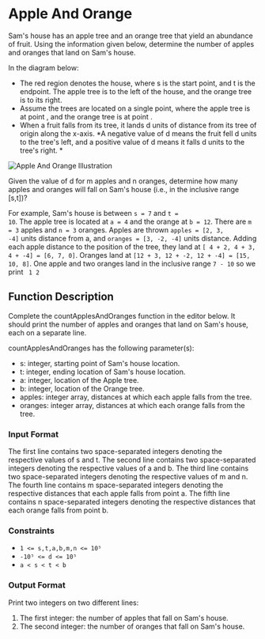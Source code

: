 # Apple And Orange

Sam's house has an apple tree and an orange tree that yield an abundance of fruit. Using the information given below, determine the number of apples and oranges that land on Sam's house.

In the diagram below:

- The red region denotes the house, where s is the start point, and t is the endpoint. The apple tree is to the left of the house, and the orange tree is to its right.
- Assume the trees are located on a single point, where the apple tree is at point , and the orange tree is at point .
- When a fruit falls from its tree, it lands d units of distance from its tree of origin along the x-axis. *A negative value of d means the fruit fell d units to the tree's left, and a positive value of d means it falls d units to the tree's right. *


<img src="../Appleandorange.png" title="Apple And Orange Illustration">



Given the value of d for m apples and n oranges, determine how many apples and oranges will fall on Sam's house (i.e., in the inclusive range [s,t])?

For example, Sam's house is between <code>s = 7</code> and <code>t = 10</code>. The apple tree is located at <code>a = 4</code> and the orange at <code>b = 12</code>. There are <code>m = 3</code> apples and <code>n = 3</code> oranges. Apples are thrown <code>apples = [2, 3, -4]</code> units distance from a, and <code>oranges = [3, -2, -4]</code> units distance. Adding each apple distance to the position of the tree, they land at <code>[ 4 + 2, 4 + 3, 4 + -4] = [6, 7, 0]</code>. Oranges land at <code>[12 + 3, 12 + -2, 12 + -4] = [15, 10, 8]</code>. One apple and two oranges land in the inclusive range <code>7 - 10</code> so we print
<code>
1
2
</code>

## Function Description

Complete the countApplesAndOranges function in the editor below. It should print the number of apples and oranges that land on Sam's house, each on a separate line.

countApplesAndOranges has the following parameter(s):

- s: integer, starting point of Sam's house location.
- t: integer, ending location of Sam's house location.
- a: integer, location of the Apple tree.
- b: integer, location of the Orange tree.
- apples: integer array, distances at which each apple falls from the tree.
- oranges: integer array, distances at which each orange falls from the tree.

### Input Format

The first line contains two space-separated integers denoting the respective values of s and t.
The second line contains two space-separated integers denoting the respective values of a and b.
The third line contains two space-separated integers denoting the respective values of m and n.
The fourth line contains m space-separated integers denoting the respective distances that each apple falls from point a.
The fifth line contains n space-separated integers denoting the respective distances that each orange falls from point b.

### Constraints

- <code>1 <= s,t,a,b,m,n <= 10⁵</code>
- <code>-10⁵ <= d <= 10⁵</code>
- <code>a < s < t < b</code>

### Output Format

Print two integers on two different lines:
<ol>
<li>The first integer: the number of apples that fall on Sam's house.</li>
<li>The second integer: the number of oranges that fall on Sam's house.</li>
</ol>
